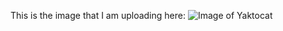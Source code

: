 This is the image that I am uploading here: ![Image of Yaktocat](https://octodex.github.com/images/yaktocat.png)
